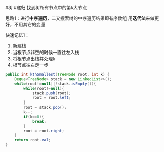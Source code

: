 #树 #递归
找到树所有节点中的第k大节点

思路1：进行**中序遍历**，二叉搜索树的中序遍历结果即有序数组
用**迭代法**来做更好，不用其它的变量

快速记忆1：
1. 新建栈
2. 当根节点非空的时候一直往左入栈
3. 将根节点出栈并处理k
4. 根节点往右走一步

```java
public int kthSmallest(TreeNode root, int k) {
	Deque<TreeNode> stack = new LinkedList<>();
	while(root!=null||!stack.isEmpty()){
		while(root!=null){
			stack.push(root);
			root = root.left;
		}
		root = stack.pop();
		k--;
		if(k==0){
			break;
		}
		root = root.right;
	}
	return root.val;
}
```